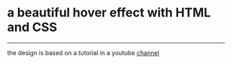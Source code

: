 # a beautiful hover effect with HTML and CSS
---

the design is based on a tutorial in a youtube
[channel](https://youtube.com/@LearnDesignTutorial?si=rdzXxMgChXLICGic)
